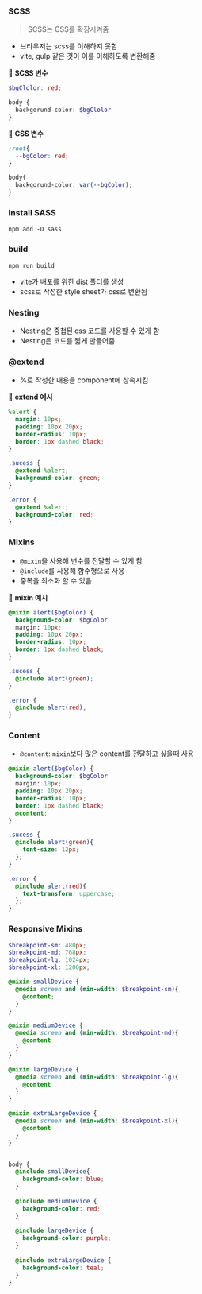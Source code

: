 ### SCSS

> SCSS는 CSS를 확장시켜줌

- 브라우저는 scss를 이해하지 못함
- vite, gulp 같은 것이 이를 이해하도록 변환해줌

🌈 **SCSS 변수**

```scss
$bgClolor: red;

body {
  backgorund-color: $bgClolor
}
```

🌈 **CSS 변수**

```css
:root{
  --bgColor: red;
}

body{
  backgorund-color: var(--bgColor);
}
```



### Install SASS

```
npm add -D sass
```



### build

```
npm run build
```

- vite가 배포를 위한 dist 폴더를 생성
- scss로 작성한 style sheet가 css로 변환됨



### Nesting

- Nesting은 중첩된 css 코드를 사용할 수 있게 함
- Nesting은 코드를 짧게 만들어줌



### @extend

- %로 작성한 내용을 component에 상속시킴

🌈 **extend 예시**

```scss
%alert {
  margin: 10px;
  padding: 10px 20px;
  border-radius: 10px;
  border: 1px dashed black;
}

.sucess {
  @extend %alert;
  background-color: green;
}

.error {
  @extend %alert;
  background-color: red;
}
```



### Mixins

- `@mixin`을 사용해 변수를 전달할 수 있게 함
- `@include`를 사용해 함수형으로 사용
- 중복을 최소화 할 수 있음 

🌈 **mixin 예시**

```scss
@mixin alert($bgColor) {
  background-color: $bgColor
  margin: 10px;
  padding: 10px 20px;
  border-radius: 10px;
  border: 1px dashed black;
}

.sucess {
  @include alert(green);
}

.error {
  @include alert(red);
}
```



### Content

- `@content`: `mixin`보다 많은 content를 전달하고 싶을때 사용

```scss
@mixin alert($bgColor) {
  background-color: $bgColor
  margin: 10px;
  padding: 10px 20px;
  border-radius: 10px;
  border: 1px dashed black;
  @content;
}

.sucess {
  @include alert(green){
    font-size: 12px;
  };
}

.error {
  @include alert(red){
    text-transform: uppercase;
  };
}
```



### Responsive Mixins

```scss
$breakpoint-sm: 480px;
$breakpoint-md: 768px;
$breakpoint-lg: 1024px;
$breakpoint-xl: 1200px;

@mixin smallDevice {
  @media screen and (min-width: $breakpoint-sm){
    @content;
  }
}

@mixin mediumDevice {
  @media screen and (min-width: $breakpoint-md){
    @content
  }
}

@mixin largeDevice {
  @media screen and (min-width: $breakpoint-lg){
    @content
  }
}

@mixin extraLargeDevice {
  @media screen and (min-width: $breakpoint-xl){
    @content
  }
}


body {
  @include smallDevice{
    background-color: blue;
  }
  
  @include mediumDevice {
    background-color: red;
  }
  
  @include largeDevice {
    background-color: purple;
  }
  
  @include extraLargeDevice {
    background-color: teal;
  }
}
```



